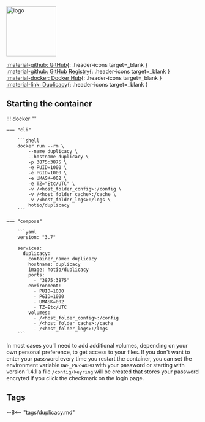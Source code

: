 <img src="https://hotio.dev/img/duplicacy.png" alt="logo" height="130" width="130">

[:material-github: GitHub](https://github.com/hotio/duplicacy){: .header-icons target=_blank }  
[:material-github: GitHub Registry](https://github.com/orgs/hotio/packages/container/package/duplicacy){: .header-icons target=_blank }  
[:material-docker: Docker Hub](https://hub.docker.com/r/hotio/duplicacy){: .header-icons target=_blank }  
[:material-link: Duplicacy](https://duplicacy.com){: .header-icons target=_blank }  

## Starting the container

!!! docker ""

    === "cli"

        ```shell
        docker run --rm \
            --name duplicacy \
            --hostname duplicacy \
            -p 3875:3875 \
            -e PUID=1000 \
            -e PGID=1000 \
            -e UMASK=002 \
            -e TZ="Etc/UTC" \
            -v /<host_folder_config>:/config \
            -v /<host_folder_cache>:/cache \
            -v /<host_folder_logs>:/logs \
            hotio/duplicacy
        ```

    === "compose"

        ```yaml
        version: "3.7"

        services:
          duplicacy:
            container_name: duplicacy
            hostname: duplicacy
            image: hotio/duplicacy
            ports:
              - "3875:3875"
            environment:
              - PUID=1000
              - PGID=1000
              - UMASK=002
              - TZ=Etc/UTC
            volumes:
              - /<host_folder_config>:/config
              - /<host_folder_cache>:/cache
              - /<host_folder_logs>:/logs
        ```

In most cases you'll need to add additional volumes, depending on your own personal preference, to get access to your files. If you don't want to enter your password every time you restart the container, you can set the environment variable `DWE_PASSWORD` with your password or starting with version 1.4.1 a file `/config/keyring` will be created that stores your password encryted if you click the checkmark on the login page.

## Tags

--8<-- "tags/duplicacy.md"
